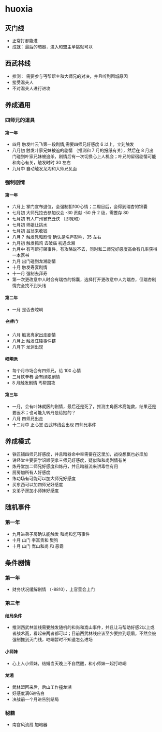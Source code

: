 # huoxia

## 灭门线

- 正常打都能进
- 成就：最后的暗器，进入和盟主单挑就可以

## 西武林线

- 推测： 需要参与丐帮帮主和大师兄的对决，并且听到围城原因
- 接受温夫人
- 不对温夫人进行进攻

## 养成通用

### 四师兄的道具

#### 第一年

- 四月 触发叶云飞第一段剧情,需要四师兄好感度 6 以上，立刻触发
- 八月初 触发叶家兄妹被追的剧情 （推测和 7 月的报纸有关），然后在 8 月出门碰到叶家兄妹被追杀，剧情后有一次切换心上人机会；叶兄的留宿剧情可能和向心有关，触发时时 30 左右
- 九月中 自动触发龙湘和大师兄见面

### 强制剧情

#### 第一年
- 六月上 掌门宣布退位，会强制扣100心情；二周目后，会得到瑞杏的锦囊
- 七月初 大师兄拉去参加议会 -30 贡献 -50 升 2 级，需要存 80
- 七月初 有人广州冒充丑侠 （即晁和）
- 七月初 师姐让挑水
- 七月初 吕翁来收钱
- 八月？ 触发晁和剧情 确认是名声影响，35 左右
- 九月初 触发抓鸡 去破庙 初遇龙湘
- 九月中 有丐帮打架事件，有攻略说不去，同时和二师兄好感度高会有几率获得一本医书
- 九月 出门碰到龙湘剧情
- 十月 触发寿宴剧情
- 十一月 强制去拜寿
- 第一次更改意中人时会有瑞杏的锦囊，选择打开更改意中人为瑞杏，但瑞杏剧情完全找不到头绪

#### 第二年
- 一月 是否去崆峒 
##### 在唐门
- 六月 触发离家出走剧情
- 八月上 触发江陵事件链
- 八月下 龙渊出现

#### 崆峒派

- 每个月市场会有四师兄，给 100 心情
- 三月铁拳巷 会有绿娘剧情
- 8 月触发剧情 丐帮围攻

#### 第三年

- 一月，会有叶妹就医的剧情，最后还是死了，推测主角医术高能救，结果还是要医术；也可能九转丹是给她的？
- 八月 四师兄出走
- 十二月中 正心堂  西武林线会出现 四师兄事件

## 养成模式

- 铁匠铺四师兄好感度，并且暗器命中率需要在这里加，战役想赢也必须加
- 讲经堂主要要学识顺便拿三师兄好感度，疑似和和尚剧情有关
- 炼丹堂加二师兄好感度和炼丹，并且暗器流来讲毒性有用
- 厨房加所有人好感度
- 练功场有可能可以加大师兄好感度
- 买东西可以加四师兄好感度
- 女弟子房加小师妹好感度

## 随机事件

### 第一年

- 九月进弟子房确认能触发 和尚和乞丐事件
- 十月 山门 李富贵和 樊狗
- 十月 山门 嵩山和尚 和 恶霸

## 条件剧情

### 第一年

- 财务状况缓解剧情 （-8810），上官莹会上门


### 第三年
#### 结局条件
- 推测西武林盟线需要触发随机的和尚和嵩山事件，并且让马帮助好感2以上或者战术高，看起来两者都可以；目前西武林线应该至少要拉到峨眉，不然会被强制推到灭门线，崆峒暂时不知道怎么进场

#### 小师妹
- 心上人小师妹，结婚当天晚上不自然醒，和小师妹一起打崆峒
#### 龙湘
- 武林盟回来后，后山工作撞龙湘
- 好感度满6进告白
- 决战前一个月进告别结局



### 秘籍
- 南宫风流扇 加暗器